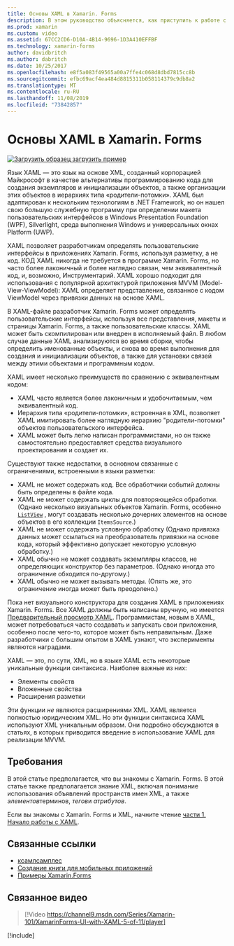 ```yaml
---
title: Основы XAML в Xamarin. Forms
description: В этом руководство объясняется, как приступить к работе с кросс-платформенным XAML для мобильных устройств. XAML позволяет разработчикам определять пользовательские интерфейсы в приложениях Xamarin. Forms, используя разметку, а не код.
ms.prod: xamarin
ms.custom: video
ms.assetid: 67CC2CD6-D10A-4B14-9696-1D3A410EFFBF
ms.technology: xamarin-forms
author: davidbritch
ms.author: dabritch
ms.date: 10/25/2017
ms.openlocfilehash: e8f5a083f49565a00a7ffe4c068d8dbd7815cc8b
ms.sourcegitcommit: efbc69acf4ea484d8815311b058114379c9db8a2
ms.translationtype: MT
ms.contentlocale: ru-RU
ms.lasthandoff: 11/08/2019
ms.locfileid: "73842857"
---
```

# <a name="xamarinforms-xaml-basics"></a>Основы XAML в Xamarin. Forms

[![Загрузить образец](~/media/shared/download.png) загрузить пример](https://docs.microsoft.com/samples/xamarin/xamarin-forms-samples/xamlsamples)

Язык XAML — это язык на основе XML, созданный корпорацией Майкрософт в качестве альтернативы программированию кода для создания экземпляров и инициализации объектов, а также организации этих объектов в иерархиях типа «родители-потомки». XAML был адаптирован к нескольким технологиям в .NET Framework, но он нашел свою большую служебную программу при определении макета пользовательских интерфейсов в Windows Presentation Foundation (WPF), Silverlight, среда выполнения Windows и универсальных окнах Platform (UWP).

XAML позволяет разработчикам определять пользовательские интерфейсы в приложениях Xamarin. Forms, используя разметку, а не код. КОД XAML никогда не требуется в программе Xamarin. Forms, но часто более лаконичный и более наглядно связан, чем эквивалентный код, и, возможно, Инструментарий. XAML хорошо подходит для использования с популярной архитектурой приложения MVVM (Model-View-ViewModel): XAML определяет представление, связанное с кодом ViewModel через привязки данных на основе XAML.

В XAML-файле разработчик Xamarin. Forms может определять пользовательские интерфейсы, используя все представления, макеты и страницы Xamarin. Forms, а также пользовательские классы. XAML может быть скомпилирован или внедрен в исполняемый файл. В любом случае данные XAML анализируются во время сборки, чтобы определить именованные объекты, и снова во время выполнения для создания и инициализации объектов, а также для установки связей между этими объектами и программным кодом.

XAML имеет несколько преимуществ по сравнению с эквивалентным кодом:

- XAML часто является более лаконичным и удобочитаемым, чем эквивалентный код.
- Иерархия типа «родители-потомки», встроенная в XML, позволяет XAML имитировать более наглядную иерархию "родители-потомки" объектов пользовательского интерфейса.
- XAML может быть легко написан программистами, но он также самостоятельно предоставляет средства визуального проектирования и создает их.

Существуют также недостатки, в основном связанные с ограничениями, встроенными в языки разметки:

- XAML не может содержать код. Все обработчики событий должны быть определены в файле кода.
- XAML не может содержать циклы для повторяющейся обработки. (Однако несколько визуальных объектов Xamarin. Forms, особенно [`ListView`](xref:Xamarin.Forms.ListView) , могут создавать несколько дочерних элементов на основе объектов в его коллекции `ItemsSource`.)
- XAML не может содержать условную обработку (Однако привязка данных может ссылаться на преобразователь привязки на основе кода, который эффективно допускает некоторую условную обработку.)
- XAML обычно не может создавать экземпляры классов, не определяющих конструктор без параметров. (Однако иногда это ограничение обходится по-другому.)
- XAML обычно не может вызывать методы. (Опять же, это ограничение иногда может быть преодолено.)

Пока нет визуального конструктора для создания XAML в приложениях Xamarin. Forms. Все XAML должны быть написаны вручную, но имеется [Предварительный просмотр XAML](~/xamarin-forms/xaml/xaml-previewer/index.md). Программистам, новым в XAML, может потребоваться часто создавать и запускать свои приложения, особенно после чего-то, которое может быть неправильным. Даже разработчики с большим опытом в XAML узнают, что эксперименты являются наградами.

XAML — это, по сути, XML, но в языке XAML есть некоторые уникальные функции синтаксиса. Наиболее важные из них:

- Элементы свойств
- Вложенные свойства
- Расширения разметки

Эти функции *не* являются расширениями XML. XAML является полностью юридическим XML. Но эти функции синтаксиса XAML используют XML уникальным образом. Они подробно обсуждаются в статьях, в которых приводится введение в использование XAML для реализации MVVM.

## <a name="requirements"></a>Требования

В этой статье предполагается, что вы знакомы с Xamarin. Forms. В этой статье также предполагается знание XML, включая понимание использования объявлений пространств имен XML, а также *элементов*терминов, *тегов*и *атрибутов*.

Если вы знакомы с Xamarin. Forms и XML, начните чтение [части 1. Начало работы с XAML](~/xamarin-forms/xaml/xaml-basics/get-started-with-xaml.md).

## <a name="related-links"></a>Связанные ссылки

- [ксамлсамплес](https://docs.microsoft.com/samples/xamarin/xamarin-forms-samples/xamlsamples)
- [Создание книги для мобильных приложений](~/xamarin-forms/creating-mobile-apps-xamarin-forms/index.md)
- [Примеры Xamarin.Forms](https://docs.microsoft.com/samples/browse/?products=xamarin&term=Xamarin.Forms)

## <a name="related-video"></a>Связанное видео

> [!Video https://channel9.msdn.com/Series/Xamarin-101/XamarinForms-UI-with-XAML-5-of-11/player]

[!include[](~/essentials/includes/xamarin-show-essentials.md)]
